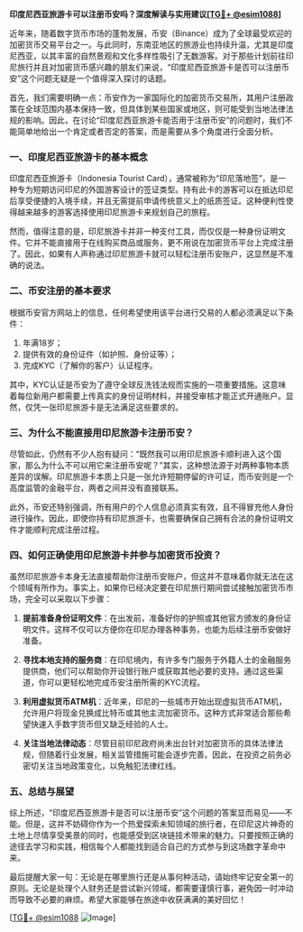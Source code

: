 **印度尼西亚旅游卡可以注册币安吗？深度解读与实用建议[[TG💪+ @esim1088](https://t.me/s/esim1088)]**

近年来，随着数字货币市场的蓬勃发展，币安（Binance）成为了全球最受欢迎的加密货币交易平台之一。与此同时，东南亚地区的旅游业也持续升温，尤其是印度尼西亚，以其丰富的自然景观和文化多样性吸引了无数游客。对于那些计划前往印尼旅行并且对加密货币感兴趣的朋友们来说，“印度尼西亚旅游卡是否可以注册币安”这个问题无疑是一个值得深入探讨的话题。

首先，我们需要明确一点：币安作为一家国际化的加密货币交易所，其用户注册政策在全球范围内基本保持一致，但具体到某些国家或地区，则可能受到当地法律法规的影响。因此，在讨论“印度尼西亚旅游卡能否用于注册币安”的问题时，我们不能简单地给出一个肯定或者否定的答案，而是需要从多个角度进行全面分析。

### 一、印度尼西亚旅游卡的基本概念

印度尼西亚旅游卡（Indonesia Tourist Card），通常被称为“印尼落地签”，是一种专为短期访问印尼的外国游客设计的签证类型。持有此卡的游客可以在抵达印尼后享受便捷的入境手续，并且无需提前申请传统意义上的纸质签证。这种便利性使得越来越多的游客选择使用印尼旅游卡来规划自己的旅程。

然而，值得注意的是，印尼旅游卡并非一种支付工具，而仅仅是一种身份证明文件。它并不能直接用于在线购买商品或服务，更不用说在加密货币平台上完成注册了。因此，如果有人声称通过印尼旅游卡就可以轻松注册币安账户，这显然是不准确的说法。

### 二、币安注册的基本要求

根据币安官方网站上的信息，任何希望使用该平台进行交易的人都必须满足以下条件：

1. 年满18岁；
2. 提供有效的身份证件（如护照、身份证等）；
3. 完成KYC（了解你的客户）认证程序。

其中，KYC认证是币安为了遵守全球反洗钱法规而实施的一项重要措施。这意味着每位新用户都需要上传真实的身份证明材料，并接受审核才能正式开通账户。显然，仅凭一张印尼旅游卡是无法满足这些要求的。

### 三、为什么不能直接用印尼旅游卡注册币安？

尽管如此，仍然有不少人抱有疑问：“既然我可以用印尼旅游卡顺利进入这个国家，那么为什么不可以用它来注册币安呢？”其实，这种想法源于对两种事物本质差异的误解。印尼旅游卡本质上只是一张允许短期停留的许可证，而币安则是一个高度监管的金融平台，两者之间并没有直接联系。

此外，币安还特别强调，所有用户的个人信息必须真实有效，且不得冒充他人身份进行操作。因此，即使你持有印尼旅游卡，也需要确保自己拥有合法的身份证明文件才能顺利完成注册过程。

### 四、如何正确使用印尼旅游卡并参与加密货币投资？

虽然印尼旅游卡本身无法直接帮助你注册币安账户，但这并不意味着你就无法在这个领域有所作为。事实上，如果你已经决定要在印尼旅行期间尝试接触加密货币市场，完全可以采取以下步骤：

1. **提前准备身份证明文件**：在出发前，准备好你的护照或其他官方颁发的身份证明文件。这样不仅可以方便你在印尼办理各种事务，也能为后续注册币安做好准备。
   
2. **寻找本地支持的服务商**：在印尼境内，有许多专门服务于外籍人士的金融服务提供商，他们可以帮助你开设银行账户或获取其他必要的支持。通过这些渠道，你可以更轻松地完成币安注册所需的KYC流程。

3. **利用虚拟货币ATM机**：近年来，印尼的一些城市开始出现虚拟货币ATM机，允许用户将现金兑换成比特币或其他主流加密货币。这种方式非常适合那些希望快速入手数字货币但又缺乏经验的人士。

4. **关注当地法律动态**：尽管目前印尼政府尚未出台针对加密货币的具体法律法规，但随着行业发展，相关监管措施可能会逐步完善。因此，在投资之前务必密切关注当地政策变化，以免触犯法律红线。

### 五、总结与展望

综上所述，“印度尼西亚旅游卡是否可以注册币安”这个问题的答案显而易见——不能。但是，这并不妨碍你作为一个热爱探索未知领域的旅行者，在印尼这片神奇的土地上尽情享受美景的同时，也能感受到区块链技术带来的魅力。只要按照正确的途径去学习和实践，相信每个人都能找到适合自己的方式参与到这场数字革命中来。

最后提醒大家一句：无论是在哪里旅行还是从事何种活动，请始终牢记安全第一的原则。无论是处理个人财务还是尝试新兴领域，都需要谨慎行事，避免因一时冲动而导致不必要的麻烦。希望大家能够在旅途中收获满满的美好回忆！

[[TG💪+ @esim1088](https://t.me/s/esim1088) ![Image](https://i.postimg.cc/4NQfJmqS/Snipaste-2025-05-13-00-14-12.png)]